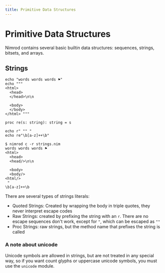 ```yaml
---
title: Primitive Data Structures
---
```

# Primitive Data Structures

Nimrod contains several basic builtin data structures: sequences, strings, bitsets, and arrays.

## Strings

``` nimrod
echo "words words words ⚑"
echo """
<html>
  <head>
  </head>\n\n

  <body>
  </body>
</html> """

proc re(s: string): string = s

echo r" "" "
echo re"\b[a-z]++\b"
```
``` console
$ nimrod c -r strings.nim
words words words ⚑
<html>
  <head>
  <head/>\n\n

  <body>
  <body/>
<html/>
 "
\b[a-z]++\b
```

There are several types of strings literals:

 - Quoted Strings: Created by wrapping the body in triple quotes, they never interpret escape codes
 - Raw Strings: created by prefixing the string with an `r`. There are no escape sequences don't work, except for `"`, which can be escaped as `""`
 - Proc Strings: raw strings, but the method name that prefixes the string is called

### A note about unicode
Unicode symbols are allowed in strings, but are not treated in any special way, so if you want count glyphs or uppercase unicode symbols, you must use the `unicode` module.